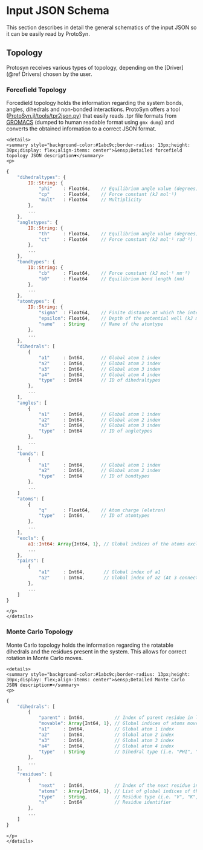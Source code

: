# Input JSON Schema

This section describes in detail the general schematics of the input JSON so it can be easily read by ProtoSyn. 

## Topology

Protosyn receives various types of topology, depending on the [Driver](@ref Drivers) chosen by the user.

### Forcefield Topology

Forcedield topology holds the information regarding the system bonds, angles, dihedrals and non-bonded interactions. ProtoSyn offers a tool ([ProtoSyn.jl/tools/tpr2json.py](https://github.com/sergio-santos-group/ProtoSyn.jl/blob/master/tools/tpr2json.py)) that easily reads .tpr file formats from [GROMACS](http://www.gromacs.org) (dumped to human readable format using `gmx dump`) and converts the obtained information to a correct JSON format. 

```@raw html
<details>
<summary style="background-color:#1abc9c;border-radius: 13px;height: 30px;display: flex;align-items: center">&ensp;Detailed forcefield topology JSON description▼</summary>
<p>
```
```javascript
{
    "dihedraltypes": {
        ID::String: {
            "phi"    : Float64,    // Equilibrium angle value (degrees)
            "cp"     : Float64,    // Force constant (kJ mol⁻¹)
            "mult"   : Float64     // Multiplicity
        },
        ...
    },
    "angletypes": {
        ID::String: {
            "th"     : Float64,    // Equilibrium angle value (degrees)
            "ct"     : Float64     // Force constant (kJ mol⁻¹ rad⁻²)
        },
        ...
    },
    "bondtypes": {
        ID::String: {
            "cb"     : Float64,    // Force constant (kJ mol⁻¹ nm⁻²)
            "b0"     : Float64     // Equilibrium bond length (nm)
        },
        ...
    },
    "atomtypes": {
        ID::String: {
            "sigma"  : Float64,    // Finite distance at which the inter-particle potential is zero (nm)
            "epsilon": Float64,    // Depth of the potential well (kJ mol⁻¹)
            "name"   : String      // Name of the atomtype
        },
        ...
    },
    "dihedrals": [
        {
            "a1"     : Int64,      // Global atom 1 index
            "a2"     : Int64,      // Global atom 2 index
            "a3"     : Int64,      // Global atom 3 index
            "a4"     : Int64,      // Global atom 4 index
            "type"   : Int64       // ID of dihedraltypes
        },
        ...
    ],
    "angles": [
        {
            "a1"     : Int64,      // Global atom 1 index
            "a2"     : Int64,      // Global atom 2 index
            "a3"     : Int64,      // Global atom 3 index
            "type"   : Int64       // ID of angletypes
        },
        ...
    ],
    "bonds": [
        {
            "a1"     : Int64,      // Global atom 1 index
            "a2"     : Int64,      // Global atom 2 index
            "type"   : Int64       // ID of bondtypes
        },
        ...
    ]
    "atoms": [
        {
            "q"      : Float64,    // Atom charge (eletron)
            "type"   : Int64,      // ID of atomtypes
        },
        ...
    ],
    "excls": {
        a1::Int64: Array{Int64, 1}, // Global indices of the atoms excluded from non-bonded interactions with a1
        ...
    },
    "pairs": [
        {
            "a1"     : Int64,       // Global index of a1
            "a2"     : Int64,       // Global index of a2 (At 3 connections away from a1)
        },
        ...
    ]
}
```
```@raw html
</p>
</details>
```

### Monte Carlo Topology

Monte Carlo topology holds the information regarding the rotatable dihedrals and the residues present in the system. This allows for correct rotation in Monte Carlo moves.

```@raw html
<details>
<summary style="background-color:#1abc9c;border-radius: 13px;height: 30px;display: flex;align-items: center">&ensp;Detailed Monte Carlo JSON description▼</summary>
<p>
```
```javascript
{
    "dihedrals": [
        {
            "parent" : Int64,           // Index of parent residue in list of residues
            "movable": Array{Int64, 1}, // Global indices of atoms moved in the parent residue when rotating this dihedral
            "a1"     : Int64,           // Global atom 1 index
            "a2"     : Int64,           // Global atom 2 index
            "a3"     : Int64,           // Global atom 3 index
            "a4"     : Int64,           // Global atom 4 index
            "type"   : String           // Dihedral type (i.e. "PHI", "PSI", ...)
        },
        ...
    ],
    "residues": [
        {
            "next"   : Int64,           // Index of the next residue in list of residues
            "atoms"  : Array{Int64, 1}, // List of global indices of the atoms included in this residue
            "type"   : String,          // Residue type (i.e. "V", "K", ...)
            "n"      : Int64            // Residue identifier
        },
        ...
    ]
}
```
```@raw html
</p>
</details>
```